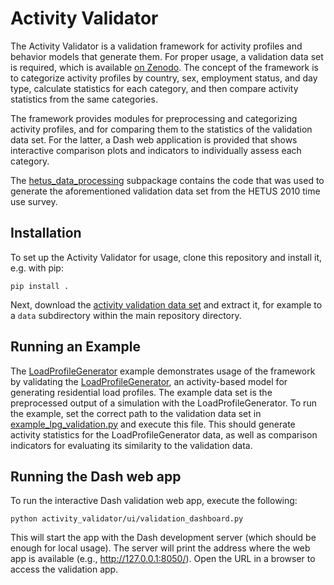 # Activity Validator

The Activity Validator is a validation framework for activity profiles and behavior models that generate them. For proper usage, a validation data set is required, which is available [on Zenodo]().
The concept of the framework is to categorize activity profiles by country, sex, employment status, and day type, calculate statistics for each category, and then compare activity statistics from the same categories.

The framework provides modules for preprocessing and categorizing activity profiles, and for comparing them to the statistics of the validation data set. For the latter, a Dash web application is provided that shows interactive comparison plots and indicators to individually assess each category.

The [hetus_data_processing](activity_validator/hetus_data_processing) subpackage contains the code that was used to generate the aforementioned validation data set from the HETUS 2010 time use survey.

## Installation
To set up the Activity Validator for usage, clone this repository and install it, e.g. with pip:

    pip install .

Next, download the [activity validation data set]() and extract it, for example to a ```data``` subdirectory within the main repository directory.

## Running an Example
The [LoadProfileGenerator](examples/LoadProfileGenerator) example demonstrates usage of the framework by validating the [LoadProfileGenerator](https://www.loadprofilegenerator.de/), an activity-based model for generating residential load profiles. The example data set is the preprocessed output of a simulation with the LoadProfileGenerator.
To run the example, set the correct path to the validation data set in [example_lpg_validation.py](examples/LoadProfileGenerator/example_lpg_validation.py) and execute this file. This should generate activity statistics for the LoadProfileGenerator data, as well as comparison indicators for evaluating its similarity to the validation data.

## Running the Dash web app
To run the interactive Dash validation web app, execute the following:

    python activity_validator/ui/validation_dashboard.py

This will start the app with the Dash development server (which should be enough for local usage). The server will print the address where the web app is available (e.g., http://127.0.0.1:8050/). Open the URL in a browser to access the validation app.